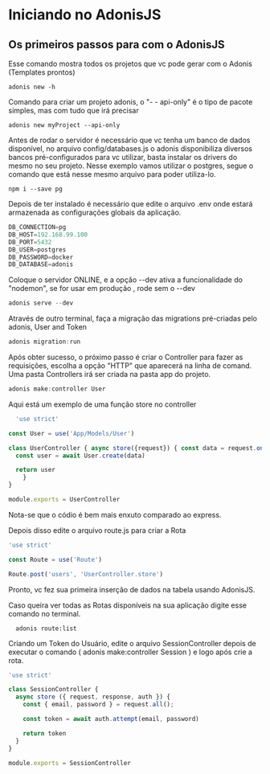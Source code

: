 # Iniciando no AdonisJS

## Os primeiros passos para com o AdonisJS

Esse comando mostra todos os projetos que vc pode gerar com o Adonis (Templates prontos)

```
adonis new -h
```

Comando para criar um projeto adonis, o "- - api-only" é o tipo de pacote simples, mas com tudo que irá precisar

```
adonis new myProject --api-only
```

Antes de rodar o servidor é necessário que vc tenha um banco de dados disponível, no arquivo  config/databases.js o adonis disponibiliza diversos bancos pré-configurados para vc utilizar, basta instalar os drivers do mesmo no seu projeto. Nesse exemplo vamos utilizar o postgres, segue o comando que está nesse mesmo arquivo para poder utiliza-lo.

```
npm i --save pg
```

Depois de ter instalado é necessário que edite o arquivo .env onde estará armazenada as configurações globais da aplicação.

```javascript
DB_CONNECTION=pg
DB_HOST=192.168.99.100
DB_PORT=5432
DB_USER=postgres
DB_PASSWORD=docker
DB_DATABASE=adonis
```

Coloque o servidor ONLINE, e a opção --dev ativa a funcionalidade do "nodemon", se for usar em produção , rode sem o --dev

```javascript
adonis serve --dev
```

Através de outro terminal, faça a migração das migrations pré-criadas pelo adonis, User and Token

```javascript
adonis migration:run
```

Após obter sucesso, o próximo passo é criar o Controller para fazer as requisições, escolha a opção "HTTP" que aparecerá na linha de comand. Uma pasta Controllers irá ser criada na pasta app do projeto.

```javascript
adonis make:controller User
```

Aqui está um exemplo de uma função store no controller

```javascript
  'use strict'

const User = use('App/Models/User')

class UserController { async store({request}) { const data = request.only(['username', 'email', 'password'])
  const user = await User.create(data)

  return user
    }
}

module.exports = UserController
```

Nota-se que o códio é bem mais enxuto comparado ao express.

Depois disso edite o arquivo route.js para criar a Rota

```javascript
'use strict'

const Route = use('Route')

Route.post('users', 'UserController.store')
```

Pronto, vc fez sua primeira inserção de dados na tabela usando AdonisJS.

Caso queira ver todas as Rotas disponíveis na sua aplicação digite esse comando no terminal.

```
  adonis route:list
```

Criando um Token do Usuário, edite o arquivo SessionController depois de executar o comando ( adonis make:controller Session ) e logo após crie a rota.

```javascript
'use strict'

class SessionController {
  async store ({ request, response, auth }) {
    const { email, password } = request.all();

    const token = await auth.attempt(email, password)

    return token
  }
}

module.exports = SessionController
```

